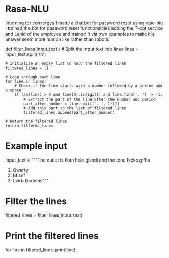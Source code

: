 # Rasa-NLU
Interning for convergys I made a chatbot for password reset using rasa-nlu.
I trained the bot for password reset functionalities adding the T-opt service and Lanid of the employee and trained it via own examples to make it's answer seem more human like rather than robotic



def filter_lines(input_text):
    # Split the input text into lines
    lines = input_text.split('\n')
    
    # Initialize an empty list to hold the filtered lines
    filtered_lines = []
    
    # Loop through each line
    for line in lines:
        # Check if the line starts with a number followed by a period and a space
        if len(line) > 0 and line[0].isdigit() and line.find('. ') != -1:
            # Extract the part of the line after the number and period
            part_after_number = line.split('. ', 1)[1]
            # Add this part to the list of filtered lines
            filtered_lines.append(part_after_number)
    
    # Return the filtered lines
    return filtered_lines

# Example input
input_text = """The outlet is fkan heie gisndi and the tone fkcks gifha
1. Qwerty
2. Bfisnf
3. fjvirb
Dodneis"""

# Filter the lines
filtered_lines = filter_lines(input_text)

# Print the filtered lines
for line in filtered_lines:
    print(line)
